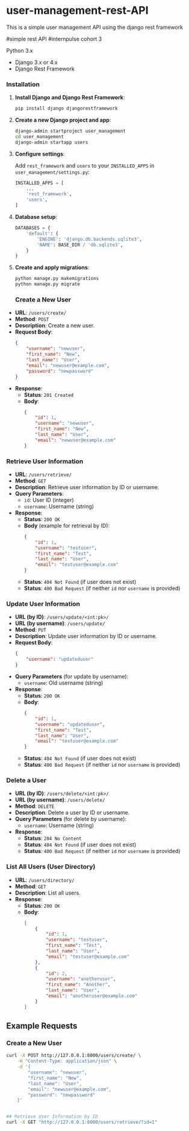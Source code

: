 # user-management-rest-API
This is a simple user management API using the django rest framework

#simple rest API
#internpulse cohort 3
 
 Python 3.x
- Django 3.x or 4.x
- Django Rest Framework

### Installation

1. **Install Django and Django Rest Framework**:

    ```bash
    pip install django djangorestframework
    ```

2. **Create a new Django project and app**:

    ```bash
    django-admin startproject user_management
    cd user_management
    django-admin startapp users
    ```

3. **Configure settings**:

    Add `rest_framework` and `users` to your `INSTALLED_APPS` in `user_management/settings.py`:

    ```python
    INSTALLED_APPS = [
        ...
        'rest_framework',
        'users',
    ]
    ```

4. **Database setup**:

    ```python
    DATABASES = {
        'default': {
            'ENGINE': 'django.db.backends.sqlite3',
            'NAME': BASE_DIR / 'db.sqlite3',
        }
    }
    ```

5. **Create and apply migrations**:

    ```bash
    python manage.py makemigrations
    python manage.py migrate
    ```
    ### Create a New User

- **URL**: `/users/create/`
- **Method**: `POST`
- **Description**: Create a new user.
- **Request Body**:
    ```json
    {
        "username": "newuser",
        "first_name": "New",
        "last_name": "User",
        "email": "newuser@example.com",
        "password": "newpassword"
    }
    ```
- **Response**:
    - **Status**: `201 Created`
    - **Body**:
        ```json
        {
            "id": 1,
            "username": "newuser",
            "first_name": "New",
            "last_name": "User",
            "email": "newuser@example.com"
        }
        ```

### Retrieve User Information

- **URL**: `/users/retrieve/`
- **Method**: `GET`
- **Description**: Retrieve user information by ID or username.
- **Query Parameters**:
    - `id`: User ID (integer)
    - `username`: Username (string)
- **Response**:
    - **Status**: `200 OK`
    - **Body** (example for retrieval by ID):
        ```json
        {
            "id": 1,
            "username": "testuser",
            "first_name": "Test",
            "last_name": "User",
            "email": "testuser@example.com"
        }
        ```
    - **Status**: `404 Not Found` (if user does not exist)
    - **Status**: `400 Bad Request` (if neither `id` nor `username` is provided)

### Update User Information

- **URL (by ID)**: `/users/update/<int:pk>/`
- **URL (by username)**: `/users/update/`
- **Method**: `PUT`
- **Description**: Update user information by ID or username.
- **Request Body**:
    ```json
    {
        "username": "updateduser"
    }
    ```
- **Query Parameters** (for update by username):
    - `username`: Old username (string)
- **Response**:
    - **Status**: `200 OK`
    - **Body**:
        ```json
        {
            "id": 1,
            "username": "updateduser",
            "first_name": "Test",
            "last_name": "User",
            "email": "testuser@example.com"
        }
        ```
    - **Status**: `404 Not Found` (if user does not exist)
    - **Status**: `400 Bad Request` (if neither `id` nor `username` is provided)

### Delete a User

- **URL (by ID)**: `/users/delete/<int:pk>/`
- **URL (by username)**: `/users/delete/`
- **Method**: `DELETE`
- **Description**: Delete a user by ID or username.
- **Query Parameters** (for delete by username):
    - `username`: Username (string)
- **Response**:
    - **Status**: `204 No Content`
    - **Status**: `404 Not Found` (if user does not exist)
    - **Status**: `400 Bad Request` (if neither `id` nor `username` is provided)

### List All Users (User Directory)

- **URL**: `/users/directory/`
- **Method**: `GET`
- **Description**: List all users.
- **Response**:
    - **Status**: `200 OK`
    - **Body**:
        ```json
        [
            {
                "id": 1,
                "username": "testuser",
                "first_name": "Test",
                "last_name": "User",
                "email": "testuser@example.com"
            },
            {
                "id": 2,
                "username": "anotheruser",
                "first_name": "Another",
                "last_name": "User",
                "email": "anotheruser@example.com"
            }
        ]
        ```

## Example Requests

### Create a New User

```bash
curl -X POST http://127.0.0.1:8000/users/create/ \
    -H "Content-Type: application/json" \
    -d '{
        "username": "newuser",
        "first_name": "New",
        "last_name": "User",
        "email": "newuser@example.com",
        "password": "newpassword"
    }'


## Retrieve User Information by ID
curl -X GET "http://127.0.0.1:8000/users/retrieve/?id=1"
